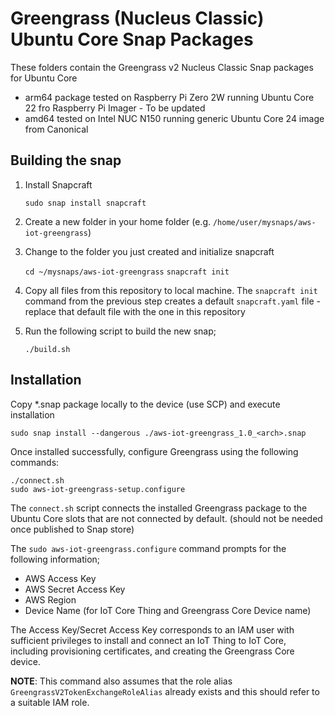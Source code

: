 # Greengrass (Nucleus Classic) Ubuntu Core Snap Packages

These folders contain the Greengrass v2 Nucleus Classic Snap packages for Ubuntu Core

- arm64 package tested on Raspberry Pi Zero 2W running Ubuntu Core 22 fro Raspberry Pi Imager - To be updated
- amd64 tested on Intel NUC N150 running generic Ubuntu Core 24 image from Canonical

## Building the snap

1. Install Snapcraft

    `sudo snap install snapcraft`

2. Create a new folder in your home folder (e.g. `/home/user/mysnaps/aws-iot-greengrass`)

3. Change to the folder you just created and initialize snapcraft

    `cd ~/mysnaps/aws-iot-greengrass`
    `snapcraft init`

4. Copy all files from this repository to local machine.  The `snapcraft init` command from the previous step creates a default `snapcraft.yaml` file - replace that default file with the one in this repository

5. Run the following script to build the new snap;

    `./build.sh`

## Installation

Copy *.snap package locally to the device (use SCP) and execute installation

    sudo snap install --dangerous ./aws-iot-greengrass_1.0_<arch>.snap

Once installed successfully, configure Greengrass using the following commands:

    ./connect.sh
    sudo aws-iot-greengrass-setup.configure

The `connect.sh` script connects the installed Greengrass package to the Ubuntu Core slots that are not connected by default. (should not be needed once published to Snap store)

The `sudo aws-iot-greengrass.configure` command prompts for the following information;
- AWS Access Key
- AWS Secret Access Key
- AWS Region
- Device Name (for IoT Core Thing and Greengrass Core Device name)

The Access Key/Secret Access Key corresponds to an IAM user with sufficient privileges to install and connect an IoT Thing to IoT Core, including provisioning certificates, and creating the Greengrass Core device.  

**NOTE**: This command also assumes that the role alias `GreengrassV2TokenExchangeRoleAlias` already exists and this should refer to a suitable IAM role.



